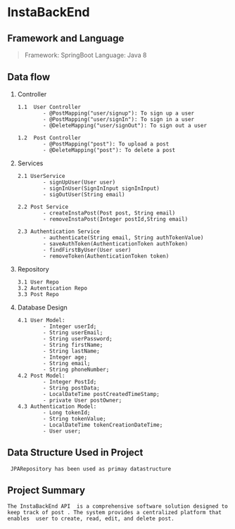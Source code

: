 # InstaBackEnd

## Framework and Language

> Framework: SpringBoot Language: Java 8

## Data flow

1.  Controller

        1.1  User Controller
                - @PostMapping("user/signup"): To sign up a user
                - @PostMapping("user/signIn"): To sign in a user
                - @DeleteMapping("user/signOut"): To sign out a user

        1.2  Post Controller
                - @PostMapping("post"): To upload a post
                - @DeleteMapping("post"): To delete a post

2.  Services

        2.1 UserService
                - signUpUser(User user)
                - signInUser(SignInInput signInInput)
                - sigOutUser(String email)

        2.2 Post Service
                - createInstaPost(Post post, String email)
                - removeInstaPost(Integer postId,String email)

        2.3 Authentication Service
                - authenticate(String email, String authTokenValue)
                - saveAuthToken(AuthenticationToken authToken)
                - findFirstByUser(User user)
                - removeToken(AuthenticationToken token)

3.  Repository

        3.1 User Repo
        3.2 Autentication Repo
        3.3 Post Repo

4.  Database Design

        4.1 User Model:
                - Integer userId;
                - String userEmail;
                - String userPassword;
                - String firstName;
                - String lastName;
                - Integer age;
                - String email;
                - String phoneNumber;
        4.2 Post Model:
                - Integer PostId;
                - String postData;
                - LocalDateTime postCreatedTimeStamp;
                - private User postOwner;
        4.3 Authentication Model:
                - Long tokenId;
                - String tokenValue;
                - LocalDateTime tokenCreationDateTime;
                - User user;

## Data Structure Used in Project

     JPARepository has been used as primay datastructure

## Project Summary

    The InstaBackEnd API  is a comprehensive software solution designed to keep track of post . The system provides a centralized platform that enables  user to create, read, edit, and delete post.
